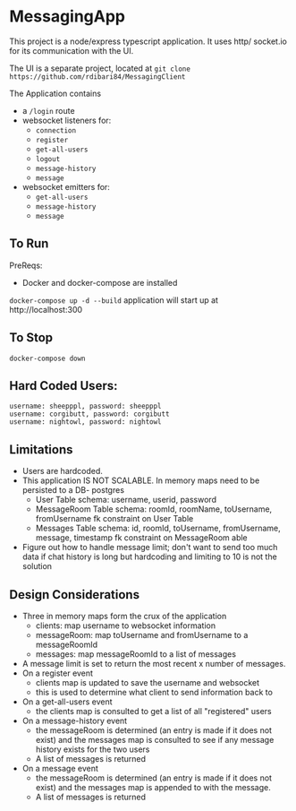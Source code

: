 # MessagingApp
This project is a node/express typescript application.
It uses http/ socket.io for its communication with the UI.

The UI is a separate project, located at `git clone https://github.com/rdibari84/MessagingClient`

The Application contains 
- a `/login` route 
- websocket listeners for:
    - `connection`
    - `register`
    - `get-all-users`
    - `logout`
    - `message-history`
    - `message`
- websocket emitters for:
    - `get-all-users`
    - `message-history`
    - `message`

## To Run
PreReqs: 
- Docker and docker-compose are installed

`docker-compose up -d --build`
application will start up at http://localhost:300

## To Stop
`docker-compose down`

## Hard Coded Users:
```
username: sheepppl, password: sheepppl
username: corgibutt, password: corgibutt
username: nightowl, password: nightowl
```

## Limitations
- Users are hardcoded.
- This application IS NOT SCALABLE. In memory maps need to be persisted to a DB- postgres 
    - User Table
        schema:
            username, userid, password
    - MessageRoom Table
        schema:
            roomId, roomName, toUsername, fromUsername 
            fk constraint on User Table
    - Messages Table
        schema:
            id, roomId, toUsername, fromUsername, message, timestamp
            fk constraint on MessageRoom able     
- Figure out how to handle message limit; don't want to send too much data if chat history is long but hardcoding and limiting to 10 is not the solution

## Design Considerations
- Three in memory maps form the crux of the application
    - clients: map username to websocket information
    - messageRoom: map toUsername and fromUsername to a messageRoomId
    - messages: map messageRoomId to a list of messages
- A message limit is set to return the most recent x number of messages.
- On a register event
    - clients map is updated to save the username and websocket 
    - this is used to determine what client to send information back to
- On a get-all-users event
    - the clients map is consulted to get a list of all "registered" users
- On a message-history event
    - the messageRoom is determined (an entry is made if it does not exist) and the messages map is consulted to see if any message history exists for the two users
    - A list of messages is returned
- On a message event
    - the messageRoom is determined (an entry is made if it does not exist) and the messages map is appended to with the message. 
    - A list of messages is returned
